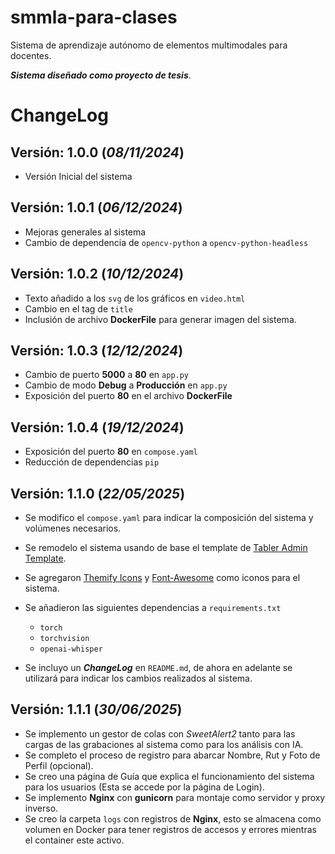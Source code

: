 # smmla-para-clases
Sistema de aprendizaje autónomo de elementos multimodales para docentes.

***Sistema diseñado como proyecto de tesis***.

# ChangeLog

## Versión: 1.0.0 (*08/11/2024*)

- Versión Inicial del sistema

## Versión: 1.0.1 (*06/12/2024*)

- Mejoras generales al sistema
- Cambio de dependencia de `opencv-python` a `opencv-python-headless`

## Versión: 1.0.2 (*10/12/2024*)

- Texto añadido a los `svg` de los gráficos en `video.html`
- Cambio en el tag de `title`
- Inclusión de archivo **DockerFile** para generar imagen del sistema.

## Versión: 1.0.3 (*12/12/2024*)

- Cambio de puerto **5000** a **80** en `app.py`
- Cambio de modo **Debug** a **Producción** en `app.py`
- Exposición del puerto **80** en el archivo **DockerFile**

## Versión: 1.0.4 (*19/12/2024*)

- Exposición del puerto **80** en `compose.yaml`
- Reducción de dependencias `pip`

## Versión: 1.1.0 (*22/05/2025*)

- Se modifico el `compose.yaml` para indicar la composición del sistema y volúmenes necesarios.
- Se remodelo el sistema usando de base el template de [Tabler Admin Template](https://tabler.io/admin-template).
- Se agregaron [Themify Icons](https://themify.me/themify-icons) y [Font-Awesome](https://fontawesome.com/icons) como iconos para el sistema.
- Se añadieron las siguientes dependencias a `requirements.txt`
    + `torch`
    + `torchvision`
    + `openai-whisper`

- Se incluyo un ***ChangeLog*** en `README.md`, de ahora en adelante se utilizará para indicar los cambios realizados al sistema.

## Versión: 1.1.1 (*30/06/2025*)

- Se implemento un gestor de colas con *SweetAlert2* tanto para las cargas de las grabaciones al sistema como para los análisis con IA.
- Se completo el proceso de registro para abarcar Nombre, Rut y Foto de Perfil (opcional).
- Se creo una página de Guía que explica el funcionamiento del sistema para los usuarios (Esta se accede por la página de Login).
- Se implemento **Nginx** con **gunicorn** para montaje como servidor y proxy inverso.
- Se creo la carpeta `logs` con registros de **Nginx**, esto se almacena como volumen en Docker para tener registros de accesos y errores mientras el container este activo.
